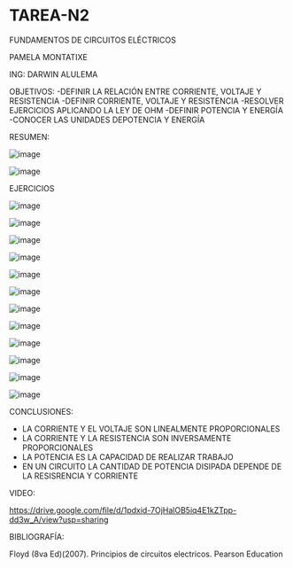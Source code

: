 # TAREA-N2

FUNDAMENTOS DE CIRCUITOS ELÉCTRICOS

PAMELA MONTATIXE

ING: DARWIN ALULEMA


OBJETIVOS:
-DEFINIR LA RELACIÓN ENTRE CORRIENTE, VOLTAJE Y RESISTENCIA
-DEFINIR CORRIENTE, VOLTAJE Y RESISTENCIA 
-RESOLVER EJERCICIOS APLICANDO LA LEY DE OHM
-DEFINIR POTENCIA Y ENERGÍA
-CONOCER LAS UNIDADES DEPOTENCIA Y ENERGÍA

RESUMEN:


![image](https://user-images.githubusercontent.com/116780506/202505911-c383195c-83e6-46da-bf2e-8e691145df6e.png)


![image](https://user-images.githubusercontent.com/116780506/202505949-b477cf92-1e81-404e-8505-587fe14ce4a3.png)


EJERCICIOS 

![image](https://user-images.githubusercontent.com/116780506/202506149-3a1708b1-bfbc-4a85-9201-644be8b78adc.png)


![image](https://user-images.githubusercontent.com/116780506/202506333-0d02f91a-8700-45c2-a241-e5ca2658215d.png)


![image](https://user-images.githubusercontent.com/116780506/202506414-851d1c74-b129-44f3-a838-12df4ea0d9b4.png)


![image](https://user-images.githubusercontent.com/116780506/202506521-c14b2452-0108-46c4-8c0b-699b5124e0a0.png)


![image](https://user-images.githubusercontent.com/116780506/202506610-75bdfb78-24ec-497e-ad59-30c2bcaef06d.png)


![image](https://user-images.githubusercontent.com/116780506/202506657-05677978-1fca-440b-8a43-0fbe0eb97b49.png)

![image](https://user-images.githubusercontent.com/116780506/202506733-2f3718f7-2419-45d1-a8a7-9b37c2abf3cc.png)

![image](https://user-images.githubusercontent.com/116780506/202506781-d1d72d0c-008a-4473-961c-1152716e9b25.png)


![image](https://user-images.githubusercontent.com/116780506/202506843-63021c1b-3e1b-47ff-b4cf-95d9c330a9c3.png)

![image](https://user-images.githubusercontent.com/116780506/202506901-15e4ab8a-b5b2-4cfc-8ba2-abcbe179b18c.png)


![image](https://user-images.githubusercontent.com/116780506/202506971-6dfc19d4-7fdc-402a-b238-3187d144298d.png)


![image](https://user-images.githubusercontent.com/116780506/202506999-114de022-53db-4ab6-9980-c4f1f038c8ca.png)


CONCLUSIONES:
- LA CORRIENTE Y EL VOLTAJE SON LINEALMENTE PROPORCIONALES
- LA CORRIENTE Y LA RESISTENCIA SON INVERSAMENTE PROPORCIONALES
- LA POTENCIA ES LA CAPACIDAD DE REALIZAR TRABAJO
- EN UN CIRCUITO LA CANTIDAD DE POTENCIA DISIPADA DEPENDE DE LA RESISRENCIA Y CORRIENTE

VIDEO:

https://drive.google.com/file/d/1pdxid-7OjHalOB5iq4E1kZTpp-dd3w_A/view?usp=sharing

BIBLIOGRAFÍA:

Floyd (8va Ed)(2007). Principios de circuitos electricos. Pearson Education
